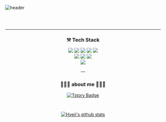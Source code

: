 ![header](https://capsule-render.vercel.app/api?type=waving&color=auto&height=300&section=header&text=Hyeji's%20&fontSize=90&animation=fadeIn&fontAlignY=38&desc=GitHub%20🧚🏻‍♀️&descAlignY=51&descAlign=62)


 <div align="center">
<br /><br />

---



  <h3>⚒ Tech Stack </h3>
  <div class="stack">
  <a href="#"><img src="https://img.shields.io/badge/CSS-ffd8d8?style=flat&logo=CSS3&logoColor=white"/></a>
  <a href="#"><img src="https://img.shields.io/badge/Vue.js-ffd8d8?style=flat&logo=Vue.js&logoColor=white"/></a>
   <a href="#"><img src="https://img.shields.io/badge/MySQL-ffd8d8?style=flat&logo=MySQL&logoColor=white"/></a>
  <a href="#"><img src="https://img.shields.io/badge/Spring-ffd8d8?style=flat&logo=Spring&logoColor=white"/></a>
    <a href="#"><img src="https://img.shields.io/badge/jQuery-ffd8d8?style=flat&logo=jQuery&logoColor=white"/></a>
  <br />
   <a href="#"><img src="https://img.shields.io/badge/Python-ffa7a7?style=flat&logo=Python&logoColor=white"/></a>   
  <a href="#"><img src="https://img.shields.io/badge/Java-ffa7a7?style=flat&logo=java&logoColor=white"/></a> 
  <a href="#"><img src="https://img.shields.io/badge/JavaScript-ffa7a7?style=flat&logo=JavaScript&logoColor=white"/></a> 
  <br />
  <a href="#"><img src="https://img.shields.io/badge/GitHub-%23F3708C?style=flat&logo=GitHub&logoColor=white"/></a> 
  <a href="#"˃̵͈̑ᴗ˂̵͈̑img src="https://img.shields.io/badge/Redmine-%23F3708C?style=flat&logo=Redmine&logoColor=white"/></a>
	</div>



—

 <h3>👩🏻‍💻 about me 👩🏻‍💻</h3>

[![Tstory Badge](https://img.shields.io/badge/-Tstory-92a8d1?logo=Velog&logoColor=white&link=https://yeacoding.tistory.com/)](https://muki-soko.tistory.com/)

 <br />


  [![Hyeji's github stats](https://github-readme-stats.vercel.app/api?username=novelop&count_private=true&custom_title=Hyeji's&nbsp;github🤍&bg_color=30,92a8d1,f7cac9&title_color=fff&text_color=fff)](https://github.com/anuraghazra/github-readme-stats)

 <br />
  </div>
